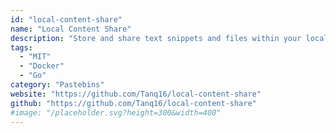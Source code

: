 ```yaml
---
id: "local-content-share"
name: "Local Content Share"
description: "Store and share text snippets and files within your local network."
tags:
  - "MIT"
  - "Docker"
  - "Go"
category: "Pastebins"
website: "https://github.com/Tanq16/local-content-share"
github: "https://github.com/Tanq16/local-content-share"
#image: "/placeholder.svg?height=300&width=400"
---
```


